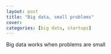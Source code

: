 ```yaml
---
layout: post
title: "Big data, small problems"
cover:
categories: [big data, startups]
---
```



Big data works when problems are small